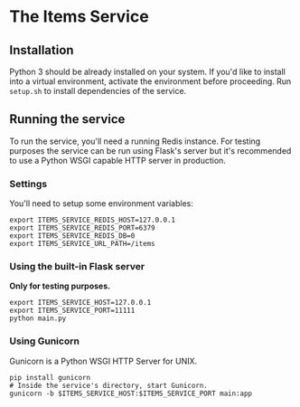 # The Items Service

## Installation
Python 3 should be already installed on your system.
If you'd like to install into a virtual environment, activate the environment before proceeding.
Run `setup.sh` to install dependencies of the service.

## Running the service
To run the service, you'll need a running Redis instance.
For testing purposes the service can be run using Flask's server but it's recommended to use a Python WSGI capable HTTP server in production.

### Settings
You'll need to setup some environment variables:
```
export ITEMS_SERVICE_REDIS_HOST=127.0.0.1
export ITEMS_SERVICE_REDIS_PORT=6379
export ITEMS_SERVICE_REDIS_DB=0
export ITEMS_SERVICE_URL_PATH=/items
```

### Using the built-in Flask server
**Only for testing purposes.**

```
export ITEMS_SERVICE_HOST=127.0.0.1
export ITEMS_SERVICE_PORT=11111
python main.py
```

### Using Gunicorn
Gunicorn is a Python WSGI HTTP Server for UNIX.
```
pip install gunicorn
# Inside the service's directory, start Gunicorn.
gunicorn -b $ITEMS_SERVICE_HOST:$ITEMS_SERVICE_PORT main:app
```

